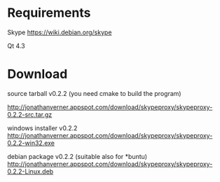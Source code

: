 Requirements
========
Skype
https://wiki.debian.org/skype

Qt 4.3


Download
========
source tarball v0.2.2 (you need cmake to build the program)

http://jonathanverner.appspot.com/download/skypeproxy/skypeproxy-0.2.2-src.tar.gz

windows installer v0.2.2
http://jonathanverner.appspot.com/download/skypeproxy/skypeproxy-0.2.2-win32.exe

debian package v0.2.2 (suitable also for *buntu)
http://jonathanverner.appspot.com/download/skypeproxy/skypeproxy-0.2.2-Linux.deb
